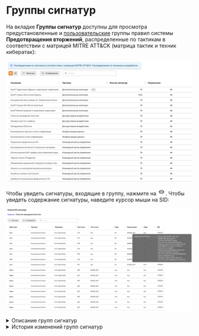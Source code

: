 # Группы сигнатур

На вкладке **Группы сигнатур** доступны для просмотра предустановленные и [пользовательские](/settings/access-rules/ips/custom-signatures.md) группы правил системы **Предотвращения вторжений**, распределенные по тактикам в соответствии с матрицей MITRE ATT&CK (матрица тактик и техник кибератак):

![](/.gitbook/assets/ips12.png)

Чтобы увидеть сигнатуры, входящие в группу, нажмите на ![](/.gitbook/assets/icon-eye.png). Чтобы увидеть содержание сигнатуры, наведите курсор мыши на SID:

![](/.gitbook/assets/ips13.png)

<details>

<summary>Описание групп сигнатур</summary>

- **DNS поверх HTTPS** - обнаруживает/блокирует попытки сокрытия DNS-запросов по седьмому уровню TLS/SSL.

- **GeoIP Страны Восточной Европы** - обнаруживает/блокирует попытки доступа к IP-адресам, основываясь на базе данных MaxMind's GeoIP databases.

- **SSL-сертификаты, используемые вредоносным ПО и ботнетами** - обнаруживает/блокирует связь с командными центрами злоумышленников (C2).

- **Авторизация с подозрительным логином**

- **Анонимайзеры** - обнаруживает/блокирует анонимайзеры.

- **Атаки на получение прав пользователя** - обнаруживает/блокирует попытки получить учетные данные пользователя.

- **Атаки на получение привилегий администратора** - обнаруживает/блокирует попытки получить привилегии администратора.

- **Блокирование активности троянских программ** - обнаруживает/блокирует вредоносные трояны.

- **Блокирование атак** - обнаруживает/блокирует подозрительные IP-адреса (IP Reputation).

- **Блокирование крупных утечек информации** - обнаруживает/блокирует попытки получить данные и информацию.

- **Блокирование некорректных попыток получения привилегий пользователя** - обнаруживает/блокирует попытки получить привилегии пользователя.

- **Блокирование подозрительных RPС-запросов** - обнаруживает/блокирует удаленный вызов процедур (обычно используется для вызова удаленных функций на сервере, требующих результата действия).

- **Блокирование попыток запуска исполняемого кода** - обнаруживает/блокирует Remote Code Execution (RCE).

- **Блокирование утечек информации** - обнаруживает/блокирует попытки получить данные и информацию.

- **Запросы на скомпрометированные ресурсы** - обнаруживает/блокирует связи с командными центрами злоумышленников (C2).

- **Использование DNS-трафика для управления вредоносным ПО** - обнаруживает/блокирует связь с инфраструктурой управления и контроля (C2).

- **Нежелательное программное обеспечение** - обнаруживает/блокирует вредоносное ПО.

- **Неизвестный тип трафика** - обнаруживает/блокирует неопознанный/вредоносный трафик.

- **Нецелевое использование стандартных портов** - обнаруживает/блокирует использование стандартных портов в нелегитимных целях.

- **Обнаружение нарушений стандартов сетевых протоколов** - обнаруживает/блокирует обращения по нестандартным/прошитым протоколам.

- **Обнаружение подозрительной сетевой активности** - обнаруживает/блокирует аномалии или нестандартные действия легитимных пользователей в сети.

- **Обнаружение подозрительных команд** - обнаруживает/блокирует нестандартные команды, не характерные системам.

- **Обнаружение успешных краж учетных данных** - обнаруживает/блокирует кражи учетных данных.

- **Определение внешнего IP-адреса** - обнаруживает/блокирует попытки взаимодействия с инфраструктурой из внешних сетей.

- **Ошибки в сетевых протоколах** - обнаруживает/блокирует ошибки сетевых протоколов.

- **Подозрительное обращение к файлам** - обнаруживает/блокирует нестандартное обращение к файлам системы.

- **Попытки авторизации с логином и паролем по-умолчанию** - обнаруживает/блокирует попытки зайти под учетными данными с простыми паролями (аналогично Bruteforce).

- **Попытки использования социальной инженерии** - обнаруживает/блокирует "атаку на человека".

- **Попытки получения привилегий администратора** - обнаруживает/блокирует попытки повысить привилегии до администратора и получить учетные данные администратора.

- **Попытки получения привилегий пользователя** - обнаруживает/блокирует попытки повысить привилегии и получить учетные данные пользователей.

- **Попытки получения системных файлов** - обнаруживает/блокирует системные конфигурации.

- **Попытки проведения DoS-атак** - обнаруживает/блокирует попытки провести атаки типа "отказ в обслуживании" (denial-of-service attack).

- **Попытки сканирования сети** - обнаруживает/блокирует сканирование сети.

- **Потенциально опасный трафик** - обнаруживает/блокирует зашифрованный или запутанный трафик, нестандартные запросы.

- **Пулы криптомайнеров** - обнаруживает/блокирует взаимодействие с сетями криптомайнеров и обращения для передачи нагрузки, которые криптомайнеры используют для майнинга.

- **Расширенная база правил (от Лаборатории Касперского)** - набор правил по обнаружению/блокировке от Лаборатории Касперского.

- **Телеметрия Windows** - обнаруживает/блокирует Телеметрию Windows.

- **Трафик устаревшего уязвимого ПО** - обнаруживает/блокирует связи с командными центрами злоумышленников (C2).

- **Управление вредоносным ПО** - обнаруживает/блокирует связь с инфраструктурой управления и контроля (C2), которую злоумышленники используют для управления зараженными устройствами и кражи конфиденциальных данных.

- **Целевое использование вредоносного ПО** - обнаруживает/блокирует вредоносное программное обеспечение.

- **Черный список IP-адресов** - обнаруживает/блокирует трафик к IP-адресам из баз safe-surf.ru и cinsarmy.com.

- **Эксплойты** - обнаруживает/блокирует использование уязвимостей систем (с индификатором CVE-XXXX-XXXXX).

</details>

<details>

<summary>История изменений групп сигнатур</summary>

**31.01.2024**
- Улучшена блокировка Hola VPN и Browsec VPN

**14.12.2023**
- Оптимизированы правила блокировки анонимайзеров

**11.12.2023**
- Удалена категория Попытки выполнить системный вызов из IPS

**07.12.2023**
- Добавлены новые правила для Windows Telemetry
- Не блокируется VPN-Browsec (добавлены новые правила для блокировки VPN-Browsec)
- Удалена категория Защита SMTP
- Телеметрия Windows блокирует Skype (убраны 2 правила телеметрии, которые блокировали функции Skype)

**23.11.2023**
- Ошибка в формировании правил пула криптомайнеров (исправлена ошибка правил, блокирующая легитимные ресурсы по типу www.fr)

**31.10.2023**
- Удалено правило "ET EXPLOIT Cisco IOS XE Web Server Possible Authentication Bypass Attempt (CVE-2023-20198) (Outbound)" из-за некорректности обработки

**30.10.2023**
- Удаление из обработки ET категории web-app-attack (Атаки на веб-приложения)

**12.10.2023**
- Удалена категория PT Open

**02.10.2023** 
- Убраны устаревшие и/или неработающие правила

**20.09.2023** 
- Оптимизация расширенных правил

**21.07.2023** 
- Отключено правило, блокирующее вход в AD.

**21.06.2023:**	 
* Исправление входа в Active Directory

**05.06.2023:**	 
* Улучшение блокировки криптомайнеров

**30.05.2023:**	 
* Улучшение блокировки DoH-запросов

**17.05.2023:**	 
* Добавлена блокировка эксплойта MSMQ-серверов (CVE-2023-21554)

**06.04.2023:**	 
* Обновление черного списка
* Обновление источников детектирования DoH

**09.03.2023:**	 
* Улучшение блокировки пулов криптомайнеров

**06.03.2023:**	 
* Оптимизация срабатывания правил

**02.03.2023:**	 
* Исправление работы FreeDNS 
* Улучшение блокировки TOR и анонимайзеров

**01.03.2023:**	 
* Исправление работы DropBox

**21.02.2023:**	 
* Обновление источников черного списка IP-адресов
* Исправление работы Windows Store

**13.02.2023:**	 
* Добавлен список SSL-сертификатов вредоносного ПО

**06.02.2023:**	 
* Исправление доступа к Skype for Business

**26.01.2023:**	 
* Исправление доступа к Autodesk Fusion 360

**29.12.2022:**	 
* Обновлен черный список IP-адресов

**26.12.2022:**	 
* Обновлен список адресов криптомайнеров

**13.12.2022:**	
* Блокировка источников ВПО уязвимости нулевого дня в продуктах Microsoft Exchange Server

**29.11.2022:** 
* Исправления доступа к ipinfo.io

**26.10.2022:**
* Удалена отдельная категория правил **Список НКЦКИ** \
  Источник данных атакующих НКЦКИ остается в составе баз, являясь частью "Черного списка IP-адресов"

**21.10.2022:**
* Удалена группа **Активные ботнеты** \
  Актуальные угрозы блокируются с помощью "Черных списков IP-адресов"

</details>